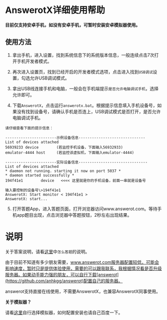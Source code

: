 
# AnswerotX详细使用帮助

**目前仅支持安卓手机，如没有安卓手机，可暂时安装安卓模拟器使用。**

## 使用方法

1. 拿出手机，进入设置，找到系统信息下的系统版本信息，一般连续点击7次打开手机开发者模式。

2. 再次进入设置页，找到已经开启的开发者模式选项，点击进入找到`USB调试`设置，勾选允许USB调试模式。

3. 拿出USB线连接手机和电脑，一般会在手机端提示`是否允许电脑调试手机`，选择允许即可。

4. 下载`AnswerotX`，点击运行`answerotx.bat`。根据提示信息填入手机设备号，如果没有找到设备号，请确认手机是否连上，USB调试模式是否打开，是否允许电脑调试手机。

```
请仔细查看下面的提示信息：

-----------------------示例设备信息------------------------------
List of devices attached
56939233 device        (若监控手机设备，下面输入56932933)
emulator-4444 host     (若监控该虚拟机，下面输入emulator-4444)

-----------------------实际设备信息-------------------------------
List of devices attached
* daemon not running. starting it now on port 5037 *
* daemon started successfully *
194f41e1        device   <<<< 这里就是你的手机设备，前面一串就是设备号

输入要控制的设备号\>194f41e1
AnswerotX: Start monitor < 194f41e1 >
AnswerotX: start...
```

5. 打开答题App，进入答题页面，打开浏览器访问www.answerot.com。等待手机app题目出现，点击浏览器中答题按钮，2秒左右出现结果。

# 说明

关于答案说明，请看[这里](https://github.com/anhkgg/answerot/blob/master/README.md)中`怎么答题`的说明。

由于目前不知道有多少朋友需要，www.answerot.com服务器配置较低，可能会影响速度，暂时只是提供体验使用，需要的可以跟我联系，我根据情况看是否升级服务器。如果动手能力强的朋友，可以自行下载[answerot](https://github.com/anhkgg/answerot)配置自己的服务器。

answerot支持直接在线使用，不需要AnswerotX，也兼容AnswerotX同事使用。

**关于模拟器？**

请看[这里](https://www.zhihu.com/question/20863016)自行选择模拟器，如何配置安装也请自己百度一下。


